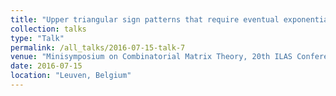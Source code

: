 ```yaml
---
title: "Upper triangular sign patterns that require eventual exponential nonnegativity"
collection: talks
type: "Talk"
permalink: /all_talks/2016-07-15-talk-7
venue: "Minisymposium on Combinatorial Matrix Theory, 20th ILAS Conference"
date: 2016-07-15
location: "Leuven, Belgium"
---
```

